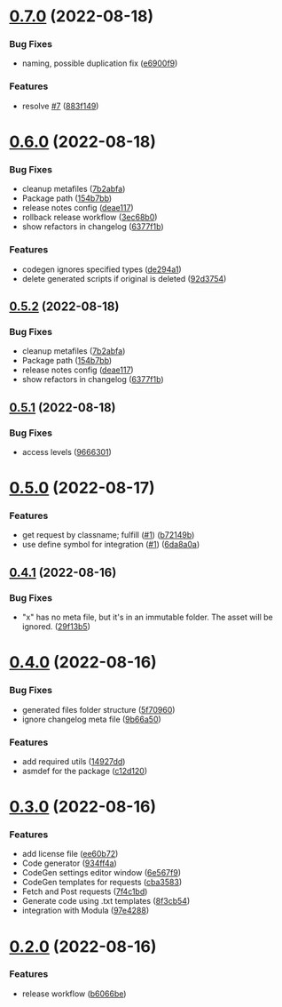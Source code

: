 # [0.7.0](https://github.com/twistapps/request-for-mirror/compare/0.6.0...0.7.0) (2022-08-18)


### Bug Fixes

* naming, possible duplication fix ([e6900f9](https://github.com/twistapps/request-for-mirror/commit/e6900f971643865ee6b6fd51f5725de39d76fe35))


### Features

* resolve [#7](https://github.com/twistapps/request-for-mirror/issues/7) ([883f149](https://github.com/twistapps/request-for-mirror/commit/883f1499739ab96c77bd9a8d3ad0f921f88a9c42))

# [0.6.0](https://github.com/twistapps/request-for-mirror/compare/0.5.1...0.6.0) (2022-08-18)


### Bug Fixes

* cleanup metafiles ([7b2abfa](https://github.com/twistapps/request-for-mirror/commit/7b2abfa8b8b875c0e33c42c559601ae53be72f5f))
* Package path ([154b7bb](https://github.com/twistapps/request-for-mirror/commit/154b7bb5355d4dc738e404c35a92cab4307d2380))
* release notes config ([deae117](https://github.com/twistapps/request-for-mirror/commit/deae117d2fb46af3e8076932f388d34bbd9a4cf9))
* rollback release workflow ([3ec68b0](https://github.com/twistapps/request-for-mirror/commit/3ec68b099cde123ecb8679df279aa2574ba37a07))
* show refactors in changelog ([6377f1b](https://github.com/twistapps/request-for-mirror/commit/6377f1bd5a0e683569aa8e552ae6585781704294))


### Features

* codegen ignores specified types ([de294a1](https://github.com/twistapps/request-for-mirror/commit/de294a1247d9af4a0891a38200af54155e8b79c8))
* delete generated scripts if original is deleted ([92d3754](https://github.com/twistapps/request-for-mirror/commit/92d375400e0b2cac26f3a89983af7d4fcf1b4f7a))

## [0.5.2](https://github.com/twistapps/request-for-mirror/compare/0.5.1...0.5.2) (2022-08-18)


### Bug Fixes

* cleanup metafiles ([7b2abfa](https://github.com/twistapps/request-for-mirror/commit/7b2abfa8b8b875c0e33c42c559601ae53be72f5f))
* Package path ([154b7bb](https://github.com/twistapps/request-for-mirror/commit/154b7bb5355d4dc738e404c35a92cab4307d2380))
* release notes config ([deae117](https://github.com/twistapps/request-for-mirror/commit/deae117d2fb46af3e8076932f388d34bbd9a4cf9))
* show refactors in changelog ([6377f1b](https://github.com/twistapps/request-for-mirror/commit/6377f1bd5a0e683569aa8e552ae6585781704294))

## [0.5.1](https://github.com/twistapps/request-for-mirror/compare/0.5.0...0.5.1) (2022-08-18)


### Bug Fixes

* access levels ([9666301](https://github.com/twistapps/request-for-mirror/commit/966630187c2481637a6af0f2a548e7b55e7f1e99))

# [0.5.0](https://github.com/twistapps/request-for-mirror/compare/0.4.1...0.5.0) (2022-08-17)


### Features

* get request by classname; fulfill ([#1](https://github.com/twistapps/request-for-mirror/issues/1)) ([b72149b](https://github.com/twistapps/request-for-mirror/commit/b72149bdd28257ae20bdb4053f8c572c68b9ce12))
* use define symbol for integration ([#1](https://github.com/twistapps/request-for-mirror/issues/1)) ([6da8a0a](https://github.com/twistapps/request-for-mirror/commit/6da8a0a715ac5018503e1733cc51a2aa4876307b))

## [0.4.1](https://github.com/twistapps/request-for-mirror/compare/0.4.0...0.4.1) (2022-08-16)


### Bug Fixes

* "x" has no meta file, but it's in an immutable folder. The asset will be ignored. ([29f13b5](https://github.com/twistapps/request-for-mirror/commit/29f13b5da534bebbb475034817ad109b716a9fd9))

# [0.4.0](https://github.com/twistapps/request-for-mirror/compare/0.3.0...0.4.0) (2022-08-16)


### Bug Fixes

* generated files folder structure ([5f70960](https://github.com/twistapps/request-for-mirror/commit/5f70960fa302833298ce556e7d65065da6fc345a))
* ignore changelog meta file ([9b66a50](https://github.com/twistapps/request-for-mirror/commit/9b66a50fe182bc92b331046943de949bd51a6798))


### Features

* add required utils ([14927dd](https://github.com/twistapps/request-for-mirror/commit/14927ddb123b3d5d99879b1f7d441684fb0bdef7))
* asmdef for the package ([c12d120](https://github.com/twistapps/request-for-mirror/commit/c12d120904b24dac4365d9ee04b9345044443a36))

# [0.3.0](https://github.com/twistapps/request-for-mirror/compare/0.2.0...0.3.0) (2022-08-16)


### Features

* add license file ([ee60b72](https://github.com/twistapps/request-for-mirror/commit/ee60b726cc8c08c929e584d0ca3aad2c177c765e))
* Code generator ([934ff4a](https://github.com/twistapps/request-for-mirror/commit/934ff4a57308df5fad9e471318aff274350f61c0))
* CodeGen settings editor window ([6e567f9](https://github.com/twistapps/request-for-mirror/commit/6e567f9750a7425c3048c5bac0b6fe38636d113f))
* CodeGen templates for requests ([cba3583](https://github.com/twistapps/request-for-mirror/commit/cba3583594d7e61f4540e61c8c21cc4f587a37bb))
* Fetch and Post requests ([7f4c1bd](https://github.com/twistapps/request-for-mirror/commit/7f4c1bd32b8508a0a8243fd176d1f3d035270f5d))
* Generate code using .txt templates ([8f3cb54](https://github.com/twistapps/request-for-mirror/commit/8f3cb54edaba1893ec797396c6bda23b60b27fa9))
* integration with Modula ([97e4288](https://github.com/twistapps/request-for-mirror/commit/97e42889004ea8f608adaa21997d913829b9cf6b))

# [0.2.0](https://github.com/twistapps/request-for-mirror/compare/0.1.0...0.2.0) (2022-08-16)


### Features

* release workflow ([b6066be](https://github.com/twistapps/request-for-mirror/commit/b6066bee34f15eff5bfc1734e757f654f66f3ebc))
